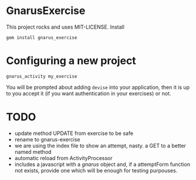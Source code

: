 GnarusExercise
==============

This project rocks and uses MIT-LICENSE. Install

```
gem install gnarus_exercise
```

Configuring a new project
=========================

```
gnarus_activity my_exercise
```

You will be prompted about adding <code>devise</code> into your application, then it is up
to you accept it (if you want authentication in your exercises) or not.


TODO
====

- update method UPDATE from exercise to be safe
- rename to gnarus-exercise
- we are using the index file to show an attempt, nasty. a GET to a better named method
- automatic reload from ActivityProcessor
- includes a javascript with a *gnarus* object and, if a attemptForm function not
  exists, provide one which will be enough for testing purpouses.
